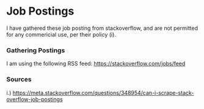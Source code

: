 # Job Postings
I have gathered these job posting from stackoverflow, and are not permitted for any commericial use, per their policy (i).

### Gathering Postings
I am using the following RSS feed:
https://stackoverflow.com/jobs/feed


### Sources
i.) https://meta.stackoverflow.com/questions/348954/can-i-scrape-stack-overflow-job-postings
